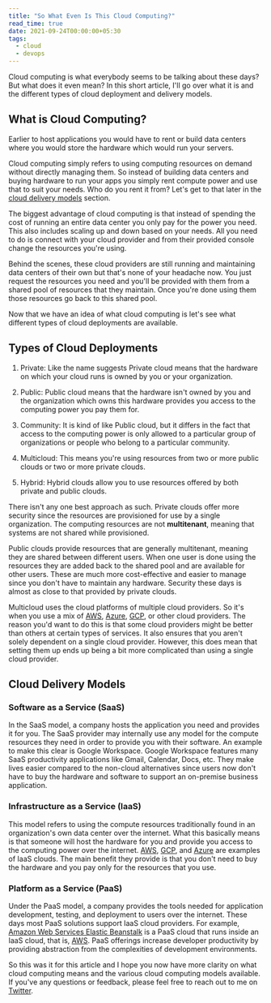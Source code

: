 ```yaml
---
title: "So What Even Is This Cloud Computing?"
read_time: true
date: 2021-09-24T00:00:00+05:30
tags:
  - cloud
  - devops
---
```


Cloud computing is what everybody seems to be talking about these days? But what does it even mean? In this short article, I'll go over what it is and the different types of cloud deployment and delivery models.

## What is Cloud Computing?

Earlier to host applications you would have to rent or build data centers where you would store the hardware which would run your servers. 

Cloud computing simply refers to using computing resources on demand without directly managing them. So instead of building data centers and buying hardware to run your apps you simply rent compute power and use that to suit your needs. Who do you rent it from? Let's get to that later in the [cloud delivery models](#cloud-delivery-models) section. 

The biggest advantage of cloud computing is that instead of spending the cost of running an entire data center you only pay for the power you need. This also includes scaling up and down based on your needs. All you need to do is connect with your cloud provider and from their provided console change the resources you're using. 

Behind the scenes, these cloud providers are still running and maintaining data centers of their own but that's none of your headache now. You just request the resources you need and you'll be provided with them from a shared pool of resources that they maintain. Once you're done using them those resources go back to this shared pool. 

Now that we have an idea of what cloud computing is let's see what different types of cloud deployments are available.

## Types of Cloud Deployments

1. Private: Like the name suggests Private cloud means that the hardware on which your cloud runs is owned by you or your organization.

2. Public: Public cloud means that the hardware isn't owned by you and the organization which owns this hardware provides you access to the computing power you pay them for.

3. Community: It is kind of like Public cloud, but it differs in the fact that access to the computing power is only allowed to a particular group of organizations or people who belong to a particular community.

4. Multicloud: This means you're using resources from two or more public clouds or two or more private clouds.

5. Hybrid: Hybrid clouds allow you to use resources offered by both private and public clouds.  

There isn't any one best approach as such. Private clouds offer more security since the resources are provisioned for use by a single organization. The computing resources are not **multitenant**, meaning that systems are not shared while provisioned. 

Public clouds provide resources that are generally multitenant, meaning they are shared between different users. When one user is done using the resources they are added back to the shared pool and are available for other users. These are much more cost-effective and easier to manage since you don't have to maintain any hardware. Security these days is almost as close to that provided by private clouds.

Multicloud uses the cloud platforms of multiple cloud providers. So it's when you use a mix of [AWS](https://aws.amazon.com/), [Azure](https://azure.microsoft.com/), [GCP](https://cloud.google.com/), or other cloud providers. The reason you'd want to do this is that some cloud providers might be better than others at certain types of services. It also ensures that you aren't solely dependent on a single cloud provider. However, this does mean that setting them up ends up being a bit more complicated than using a single cloud provider. 

## Cloud Delivery Models

### Software as a Service (SaaS)
In the SaaS model, a company hosts the application you need and provides it for you. The SaaS provider may internally use any model for the compute resources they need in order to provide you with their software. An example to make this clear is Google Workspace. Google Workspace features many SaaS productivity applications like Gmail, Calendar, Docs, etc. They make lives easier compared to the non-cloud alternatives since users now don't have to buy the hardware and software to support an on-premise business application. 

### Infrastructure as a Service (IaaS)
This model refers to using the compute resources traditionally found in an organization's own data center over the internet. What this basically means is that someone will host the hardware for you and provide you access to the computing power over the internet. [AWS](https://aws.amazon.com/), [GCP](https://cloud.google.com/), and [Azure](https://azure.microsoft.com/) are examples of IaaS clouds. The main benefit they provide is that you don't need to buy the hardware and you pay only for the resources that you use. 

### Platform as a Service (PaaS)
Under the PaaS model, a company provides the tools needed for application development, testing, and deployment to users over the internet. These days most PaaS solutions support IaaS cloud providers. For example, [Amazon Web Services Elastic Beanstalk](https://aws.amazon.com/elasticbeanstalk/) is a PaaS cloud that runs inside an IaaS cloud, that is, [AWS](https://aws.amazon.com/). PaaS offerings increase developer productivity by providing abstraction from the complexities of development environments. 

So this was it for this article and I hope you now have more clarity on what cloud computing means and the various cloud computing models available. If you've any questions or feedback, please feel free to reach out to me on [Twitter](https://twitter.com/RinkiyaKeDad).
